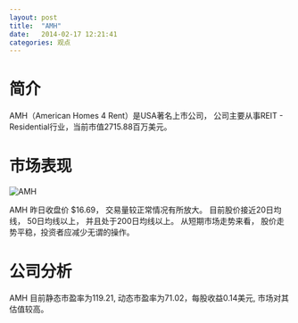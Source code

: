 ```yaml
---
layout: post
title:  "AMH"
date:   2014-02-17 12:21:41
categories: 观点
---
```


# 简介
AMH（American Homes 4 Rent）是USA著名上市公司，
公司主要从事REIT - Residential行业，当前市值2715.88百万美元。

# 市场表现

![AMH](http://finviz.com/chart.ashx?t=AMH&ty=c&ta=1&p=d&s=l)

AMH 昨日收盘价 $16.69，
交易量较正常情况有所放大。
目前股价接近20日均线，
50日均线以上，
并且处于200日均线以上。
从短期市场走势来看，
股价走势平稳，投资者应减少无谓的操作。

# 公司分析
AMH 目前静态市盈率为119.21, 动态市盈率为71.02，每股收益0.14美元,
市场对其估值较高。

